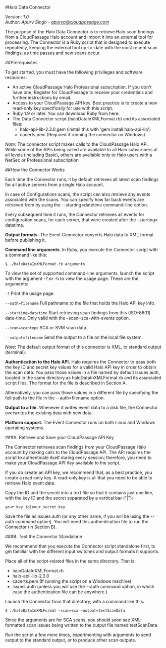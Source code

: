 #Halo Data Connector

Version: *1.0*
<br />
Author: *Apurv Singh* - *apurva@cloudpassage.com*

The purpose of the Halo Data Connector is to retrieve Halo scan findings from a CloudPassage Halo account and import it into an external tool for processing. The Connector is a Ruby script that is designed to execute repeatedly, keeping the external tool up-to-date with the most recent scan findings, as time passes and new scans occur.

##Prerequisites

To get started, you must have the following privileges and software resources:

* An active CloudPassage Halo Professional subscription. If you don't have one, Register for CloudPassage to receive your credentials and further instructions by email.
* Access to your CloudPassage API key. Best practice is to create a new read-only key specifically for use with this script.
* Ruby 1.9 or later. You can download Ruby from here.
* The Data Connector script (haloDataInXMLFormat.rb) and its associated files:
    * halo-api-lib-2.3.0.gem (install this with 'gem install halo-api-lib')
    * cacerts.pem (Required if running the connector on Windows)

*Note*:  The connector script makes calls to the CloudPassage Halo API. While some of the APIs being called are available to all Halo subscribers at all levels (including Basic), others are available only to Halo users with a NetSec or Professional subscription


##How the Connector Works 

Each time the Connector runs, it by default retrieves all latest scan findings for all active servers from a single Halo account.

In case of Configurations scans, the script can also retrieve any events associated with the scans. You can specify how far back events are retrieved from by using the --starting=datetime command-line option.

Every subsequent time it runs, the Connector retrieves all events for configuration scans, for each server, that were created after the –starting= datetime. 

**Output formats.** The Event Connector converts Halo data to XML format before publishing it.

**Command line arguments.** In Ruby, you execute the Connector script with a command like this:

```
$ ./haloDataInXMLFormat.rb arguments
```


To view the set of supported command-line arguments, launch the script with the argument -? or -h to view the usage page. These are the arguments:

```-?``` Print the usage page.

```--auth=filename``` Full pathname to the file that holds the Halo API key info. 

```--starting=datetime``` Start retrieving scan findings from this (ISO-8601) date-time. Only valid with the –scan=sca-with-events option.

```--scan=scantype``` SCA or SVM scan data

```--output=filename``` Send the output to a file on the local file system.

*Note*: The default output format of this connector is XML, to standard output (terminal).

**Authentication to the Halo API.** Halo requires the Connector to pass both the key ID and secret key values for a valid Halo API key in order to obtain the scan data. You pass those values in a file named by default issues.auth, located in the same directory as haloDataInXMLFormat.rb and its associated script files. The format for the file is described in Section A.

Alternatively, you can pass those values in a different file by specifying the full path to the file in the --auth=filename option. 

**Output to a file.** Whenever it writes event data to a disk file, the Connector overwrites the existing data with new data.

**Platform support.** The Event Connector runs on both Linux and Windows operating systems.



###A. Retrieve and Save your CloudPassage API Key

The Connector retrieves scan findings from your CloudPassage Halo account by making calls to the CloudPassage API. The API requires the script to authenticate itself during every session; therefore, you need to make your CloudPassage API Key available to the script. 

If you do create an API key, we recommend that, as a best practice, you create a read-only key. A read-only key is all that you need to be able to retrieve Halo event data.

Copy the ID and the secret into a text file so that it contains just one line, with the key ID and the secret separated by a vertical bar ("|"):
```
your_key_id|your_secret_key
```

Save the file as issues.auth (or any other name, if you will be using the --auth command option). You will need this authentication file to run the Connector (in Section B).

###B. Test the Connector Standalone

We recommend that you execute the Connector script standalone first, to get familiar with the different input switches and output formats it supports. 

Place all of the script-related files in the same directory. That is:
* haloDataInXMLFormat.rb
* halo-apil-lib-2.3.0
* cacerts.pem (If running the script on a Windows machine)
* issues.auth (unless you will use the --auth command option, in which case the authentication file can be anywhere.)

Launch the Connector from that directory, with a command like this:
```
$ ./haloDataInXMLFormat –scan=sca –output=testScanData
```

Since the arguments are for SCA scans, you should soon see XML-formatted scan issues being written to the output file named testScanData.

Run the script a few more times, experimenting with arguments to send output to the standard output, or to produce other scan outputs.


<!---
#CPTAGS:community-unsupported integration api-example
-->
